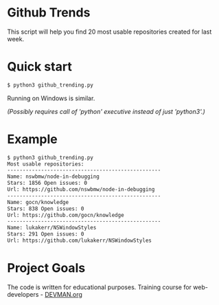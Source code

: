 # Github Trends

This script will help you find 20 most usable repositories created for last week.

# Quick start

```bash
$ python3 github_trending.py
```

Running on Windows is similar.

*(Possibly requires call of 'python' executive instead of just 'python3'.)*

# Example

```bash
$ python3 github_trending.py
Most usable repositories:
--------------------------------------------------
Name: nswbmw/node-in-debugging
Stars: 1856 Open issues: 0
Url: https://github.com/nswbmw/node-in-debugging
--------------------------------------------------
Name: gocn/knowledge
Stars: 838 Open issues: 0
Url: https://github.com/gocn/knowledge
--------------------------------------------------
Name: lukakerr/NSWindowStyles
Stars: 291 Open issues: 0
Url: https://github.com/lukakerr/NSWindowStyles
```

# Project Goals

The code is written for educational purposes. Training course for web-developers - [DEVMAN.org](https://devman.org)

